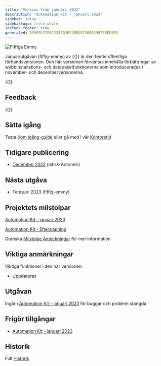 ```yaml
---
title: "Version från januari 2022"
description: "Automation Kit - januari 2023"
sidebar: false
sidebarlogo: fresh-white
include_footer: true
generated: D39E0237F6C3381D3BF4EB452369A1907E5ED0D3
---
```


<div class="optional">

![Fiffiga Emmy](/images/nifty-emmy.png)

Januariutgåvan (fiffig-emmy) av {{<product-name>}} är den femte offentliga förhandsversionen. Den här versionen förväntas innehålla förbättringar av webbinstallations- och datapaketfunktionerna som introducerades i november- och decemberversionerna.

</div>

<div class="optional">

{{<presentationStyles>}}

## Feedback

{{<questions name="/content/sv/releases/january-2023.json" completed="Tack för att du ger feedback" shownavigationbuttons="false" locale="sv">}}

</div>

<div class="optional">

## Sätta igång

Testa [Kom igång-guide](/sv/get-started) eller gå med i vår [Kontorstid](/sv/office-hours)

## Tidigare publicering

- [December 2022](/sv/releases/december-2022) (nitisk-Antonelli)

## Nästa utgåva

- Februari 2023 (fiffig-emmy)

## Projektets milstolpar

[Automation Kit - januari 2023](https://github.com/orgs/microsoft/projects/486/views/9)

[Automation Kit - Eftersläpning](https://github.com/orgs/microsoft/projects/486/views/1)

Granska [Milstolpe Anteckningar](/sv/releases/milestones) för mer information

## Viktiga anmärkningar

Viktiga funktioner i den här versionen:

- Uppdateras

## Utgåvan

Ingår i [Automation Kit - januari 2023](https://github.com/microsoft/powercat-automation-kit/releases/tag/AutomationKit-January2023) för buggar och problem stängda

## Frigör tillgångar

- [Automation Kit - januari 2023](https://github.com/microsoft/powercat-automation-kit/releases/tag/AutomationKit-January2023)

## Historik

Full [Historik](/sv/releases)

</div>
